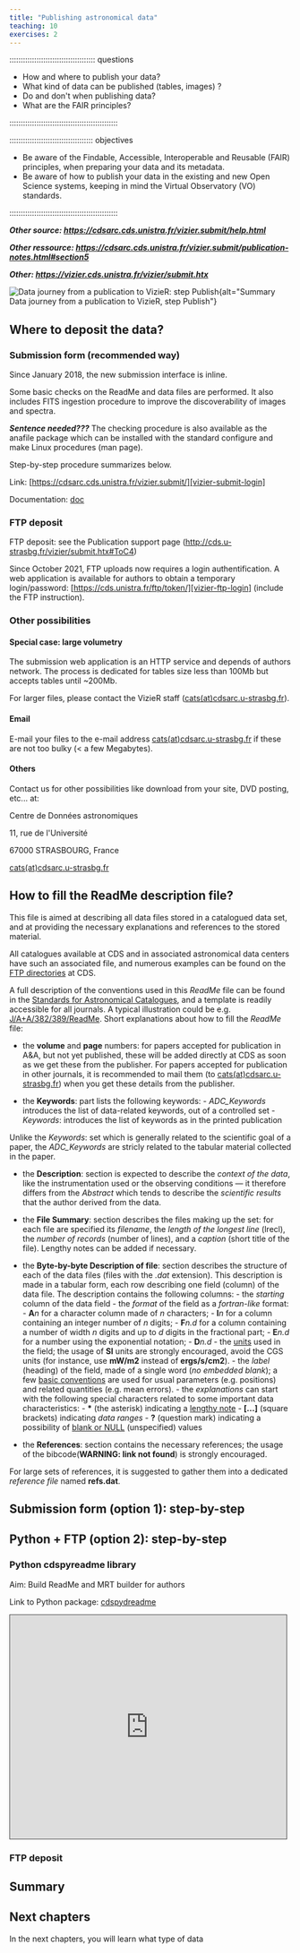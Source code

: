 ```yaml
---
title: "Publishing astronomical data"
teaching: 10
exercises: 2
---
```


:::::::::::::::::::::::::::::::::::::: questions 

- How and where to publish your data?
- What kind of data can be published (tables, images) ?
- Do and don't when publishing data?
- What are the FAIR principles?

::::::::::::::::::::::::::::::::::::::::::::::::

::::::::::::::::::::::::::::::::::::: objectives

- Be aware of the Findable, Accessible, Interoperable and Reusable (FAIR) principles, when preparing your data and its metadata.
- Be aware of how to publish your data in the existing and new Open Science systems,  keeping in mind the Virtual Observatory (VO) standards.

::::::::::::::::::::::::::::::::::::::::::::::::


***Other source: https://cdsarc.cds.unistra.fr/vizier.submit/help.html***

***Other ressource: https://cdsarc.cds.unistra.fr/vizier.submit/publication-notes.html#section5***

***Other: https://vizier.cds.unistra.fr/vizier/submit.htx***



![Data journey from a publication to VizieR: step Publish](https://raw.githubusercontent.com/cds-astro/a-FAIR-journey-for-astronomical-data/main/episodes/images/vizier_paths_publish.png){alt="Summary Data journey from a publication to VizieR, step Publish"}


<!--  ----------------------------------------- -->
<!-- 		Submitting 			-->
<!--  ----------------------------------------- -->
<!-- Source: https://cdsarc.cds.unistra.fr/vizier.submit/publication-notes.html#section4 -->
<!-- Source: https://vizier.cds.unistra.fr/vizier/submit.htx // Section 4 -->
## Where to deposit the data?


### Submission form (recommended way)

Since January 2018, the new submission interface is inline.

Some basic checks on the ReadMe and data files are performed. 
It also includes FITS ingestion procedure to improve the discoverability of images and spectra.

***Sentence needed???*** The checking procedure is also available as the anafile package which can be installed with the standard configure and make Linux procedures (man page).

Step-by-step procedure summarizes below.

Link: [https://cdsarc.cds.unistra.fr/vizier.submit/][vizier-submit-login]

Documentation: [doc][vizier-submit-data-help]


### FTP deposit

FTP deposit: see the Publication support page (http://cds.u-strasbg.fr/vizier/submit.htx#ToC4)

Since October 2021, FTP uploads now requires a login authentification.
A web application is available for authors to obtain a temporary login/password:
[https://cds.unistra.fr/ftp/token/][vizier-ftp-login]
(include the FTP instruction).



### Other possibilities

#### Special case: large volumetry

The submission web application is an HTTP service and depends of authors network. The process is dedicated for tables size less than 100Mb but accepts tables until ~200Mb. 

For larger files, please contact the VizieR staff ([cats(at)cdsarc.u-strasbg.fr](mailto:cats@cdsarc.u-strasbg.fr)).


#### Email

E-mail your files to the e-mail address [cats(at)cdsarc.u-strasbg.fr](mailto:cats@cdsarc.u-strasbg.fr) if these are not too bulky (< a few Megabytes).


#### Others

Contact us for other possibilities like download from your site, DVD posting, etc... at: 

Centre de Données astronomiques

11, rue de l'Université

67000 STRASBOURG, France

[cats(at)cdsarc.u-strasbg.fr](mailto:cats@cdsarc.u-strasbg.fr)




<!--  ----------------------------------------- -->
<!--    Fill the Readme description file        -->
<!--  ----------------------------------------- -->
<!-- Source: https://vizier.cds.unistra.fr/vizier/submit.htx  // Section 3 -->
## How to fill the ReadMe description file?

This file is aimed at describing all data files stored in a catalogued data set, and at providing the necessary explanations and references to the stored material.

All catalogues available at CDS and in associated astronomical data centers have such an associated file, and numerous examples can be found on the [FTP directories][vizier-ftp-cats] at CDS.

A full description of the conventions used in this *ReadMe* file can be found in the [Standards for Astronomical Catalogues][vizier-readme-std], and a template is readily accessible for all journals. A typical illustration could be e.g. [J/A+A/382/389/ReadMe][vizier-readme-example]. Short explanations about how to fill the *ReadMe* file:

- the **volume** and **page** numbers: for papers accepted for publication in A&A, but not yet published, these will be added directly at CDS as soon as we get these from the publisher. For papers accepted for publication in other journals, it is recommended to mail them (to [cats(at)cdsarc.u-strasbg.fr](mailto:cats@cdsarc.u-strasbg.fr)) when you get these details from the publisher.


- the **Keywords**: part lists the following keywords:
        - *ADC\_Keywords* introduces the list of data-related keywords, out of a controlled set
        - *Keywords*:   introduces the list of keywords as in the printed publication

Unlike the *Keywords*:  set which is generally related to the scientific goal of a paper, the *ADC\_Keywords* are stricly related to the tabular material collected in the paper.


- the **Description**: section is expected to describe the *context of the data*, like the instrumentation used or the observing conditions — it therefore differs from the *Abstract* which tends to describe the *scientific results* that the author derived from the data.


- the **File Summary**: section describes the files making up the set: for each file are specified its *filename*, the *length of the longest line* (lrecl), the *number of records* (number of lines), and a *caption* (short title of the file). Lengthy notes can be added if necessary.


- the **Byte-by-byte Description of file**: section describes the structure of each of the data files (files with the *.dat* extension). This description is made in a tabular form, each row describing one field (column) of the data file. The description contains the following columns:
        - the *starting* column of the data field
        - the *format* of the field as a *fortran-like* format:
                - **A***n*      for a character column made of *n* characters;
                - **I***n*      for a column containing an integer number of *n* digits;
                - **F***n.d*    for a column containing a number of width *n* digits and up to *d* digits in the fractional part;
                - **E***n.d*    for a number using the exponential notation;
                - **D***n.d*
        - the [units][vizier-cat-32-units] used in the field; the usage of **SI** units are strongly encouraged, avoid the CGS units (for instance, use **mW/m2** instead of **ergs/s/cm2**).
        - the *label* (heading) of the field, made of a single word (*no embedded blank*); a few [basic conventions][vizier-cat-33-labels] are used for usual parameters (e.g. positions) and related quantities (e.g. mean errors).
        - the *explanations* can start with the following special characters related to some important data characteristics:
                - **\***        (the asterisk)  indicating a [lengthy note][vizier-cat-35-lengthy]
                - **[...]**     (square brackets)       indicating *data ranges*
                - **?** (question mark) indicating a possibility of [blank or NULL][vizier-cat-34-optional] (unspecified) values


- the **References**: section contains the necessary references; the usage of the bibcode(**WARNING: link not found**) is strongly encouraged.

For large sets of references, it is suggested to gather them into a dedicated *reference file* named **refs.dat**.







<!--  ----------------------------------------- -->
<!-- 		Step-by-step: submission form	-->
<!--  ----------------------------------------- -->
<!-- https://cdsarc.cds.unistra.fr/vizier.submit/help.html -->
## Submission form (option 1): step-by-step



<!--  ----------------------------------------- -->
<!-- 		Step-by-step: FTP		-->
<!--  ----------------------------------------- -->
<!-- https://cdsarc.cds.unistra.fr/vizier.submit/help.html -->

## Python + FTP (option 2): step-by-step


### Python cdspyreadme library

Aim: Build ReadMe and MRT builder for authors

Link to Python package: [cdspydreadme][vizier-cdspyreadme]

<iframe src="https://cds-astro.github.io/jupyterlite/lab/index.html" style="border: 1px solid #464646; width: 98%; height:400px" allowfullscreen="" allow="autoplay" data-external="1"></iframe>



### FTP deposit




<!--  ----------------------------------------- -->
<!--            Summary                         -->
<!--  ----------------------------------------- -->

## Summary

<!--
::::::::::::::::::::::::::::::::::::: keypoints
::::::::::::::::::::::::::::::::::::::::::::::::
-->


<!--  ----------------------------------------- -->
<!--            Next Chapters                   -->
<!--  ----------------------------------------- -->
## Next chapters

In the next chapters, you will learn what type of data 



<!--  ----------------------------------------- -->
<!-- 		Link references			-->
<!--  ----------------------------------------- -->
[vizier-ftp-cats]: http://cdsarc.cds.unistra.fr/ftp/cats/
[vizier-readme-std]: https://vizier.cds.unistra.fr/vizier/catstd/catstd-3.1.htx
[vizier-readme-example]: https://cdsarc.cds.unistra.fr/ftp/cats/J/A+A/382/389/ReadMe
[vizier-cdspyreadme]: https://github.com/cds-astro/cds.pyreadme/
<!-- -->
<!-- Not used -->
<!-- -->
[vizier-ftp-login]: https://cds.unistra.fr/ftp/token/
[vizier-publi-data-home]: https://vizier.cds.unistra.fr/vizier/submit.htx
[vizier-publi-notes-help]: https://cdsarc.cds.unistra.fr/vizier.submit/publication-notes.html
[vizier-submit-login]: https://cdsarc.cds.unistra.fr/vizier.submit/index.html
[vizier-submit-data-help]: https://cdsarc.cds.unistra.fr/vizier.submit/help.html
[vizier-submit-old]: http://cdsarc.u-strasbg.fr/viz-bin/Submit
[vizier-cat-2-description]: https://vizier.cds.unistra.fr/vizier/catstd/catstd-2.htx
[vizier-cat-32-units]: https://vizier.cds.unistra.fr/vizier/catstd/catstd-3.2.htx
[vizier-cat-33-labels]: https://vizier.cds.unistra.fr/vizier/catstd/catstd-3.3.htx
[vizier-cat-34-optional]: https://vizier.cds.unistra.fr/vizier/catstd/catstd-3.4.htx
[vizier-cat-35-lengthy]: https://vizier.cds.unistra.fr/vizier/catstd/catstd-3.5.htx
[vizier-fits-validator]: https://cdsarc.cds.unistra.fr/vizier.submit/fitsvalidator.html
[vizier-publi-data-home]: https://vizier.cds.unistra.fr/vizier/submit.htx
[vizier-publi-notes-help]: https://cdsarc.cds.unistra.fr/vizier.submit/publication-notes.html
[vizier-readme-example-aa]: http://cdsarc.u-strasbg.fr/ftp/cats/J/A+A/ReadMe.txt
[vizier-submit-login]: https://cdsarc.cds.unistra.fr/vizier.submit/index.html
[vizier-submit-data-help]: https://cdsarc.cds.unistra.fr/vizier.submit/help.html
[vizier-submit-old]: http://cdsarc.u-strasbg.fr/viz-bin/Submit

